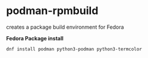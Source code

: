 # podman-rpmbuild
creates a package build environment for Fedora

**Fedora Package install**  
```
dnf install podman python3-podman python3-termcolor
```

